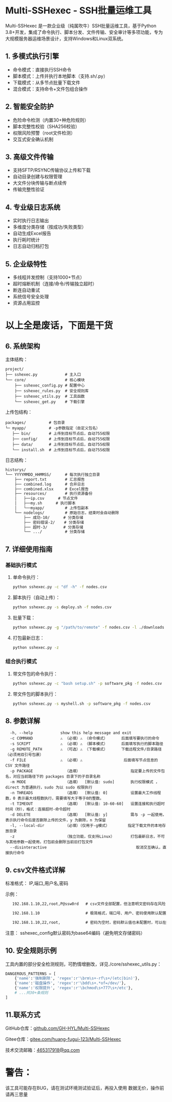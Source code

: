 # Multi-SSHexec - SSH批量运维工具

Multi-SSHexec 是一款企业级（纯属吹牛）SSH批量运维工具，基于Python 3.8+开发，集成了命令执行、脚本分发、文件传输、安全审计等多项功能，专为大规模服务器运维场景设计，支持Windows和Linux双系统。

## 1. 多模式执行引擎

- 命令模式：直接执行SSH命令
- 脚本模式：上传并执行本地脚本（支持.sh/.py）
- 下载模式：从多节点批量下载文件
- 混合模式：支持命令+文件包组合操作

## 2. 智能安全防护

- 危险命令检测（内置30+种危险规则）
- 脚本完整性校验（SHA256校验）
- 权限风险预警（root文件检测）
- 交互式安全确认机制

## 3. 高级文件传输

- 支持SFTP/RSYNC传输协议上传和下载
- 自动目录创建与权限管理
- 大文件分块传输与断点续传
- 传输完整性验证

## 4. 专业级日志系统

- 实时执行日志输出
- 多维度分类存储（按成功/失败类型）
- 自动生成Excel报告
- 执行耗时统计
- 日志自动归档打包

## 5. 企业级特性

- 多线程并发控制（支持1000+节点）
- 超时熔断机制（连接/命令/传输独立超时）
- 断连自动重试
- 系统信号安全处理
- 资源占用监控

# 以上全是废话，下面是干货

## 6. 系统架构

主体结构：

```text
project/
├── sshexec.py            # 主入口
└── core/                 # 核心模块
    ├── sshexec_config.py # 配置中心
    ├── sshexec_rules.py  # 安全规则库  
    ├── sshexec_utils.py  # 工具函数
    └── sshexec_get.py    # 下载引擎
```

上传包结构：

```text
packages/          # 包目录 
└─ myapp/          # -p参数指定（自定义包名）
   ├── bin/        # 上传到目标节点后，自动755权限
   ├── config/     # 上传到目标节点后，自动755权限
   ├── data/       # 上传到目标节点后，自动755权限
   └── install.sh  # 上传到目标节点后，自动755权限
```

日志结构：

```txt
historys/
└── YYYYMMDD_HHMMSS/      # 每次执行独立目录
    ├── report.txt        # 汇总报告
    ├── combined.log      # 合并日志  
    ├── combined.xlsx     # Excel报告
    ├── resources/        # 执行资源备份
    │   ├──ip.csv      # 节点文件
    │   ├──my.sh      # 执行脚本
    │   └──myapp/         # 上传包副本
    └── nodelogs/         # 原始日志，结束时会自动删除
        ├── 成功-10/      # 分类存储
        ├── 密码错误-2/    # 分类存储
        ├── 超时-3/       # 分类存储
        └── .../          # 分类存储
```

## 7. 详细使用指南

### 基础执行模式

1. 单命令执行：

   ```bash
   python sshexec.py -c "df -h" -f nodes.csv
   ```
2. 脚本执行（自动上传）：

   ```bash
   python sshexec.py -s deploy.sh -f nodes.csv
   ```
3. 批量下载：

   ```bash
   python sshexec.py -g "/path/to/remote" -f nodes.csv -l ./downloads
   ```
4. 打包最新日志：

   ```bash
   python sshexec.py -z
   ```

### 组合执行模式

1. 带文件包的命令执行：

   ```bash
   python sshexec.py -c "bash setup.sh" -p software_pkg -f nodes.csv
   ```
2. 带文件包的脚本执行：

   ```bash
   python sshexec.py -s myshell.sh -p software_pkg -f nodes.csv
   ``````

## 8. 参数详解

```text
  -h, --help            show this help message and exit
  -c COMMAND            ⚠ （必填）⚠ （命令模式）      后面填写要执行的命令
  -s SCRIPT             ⚠ （必填）⚠ （脚本模式）      后面填写执行的脚本路径
  -g REMOTE_PATH        ⚠ （可选）⚠ （下载模式）      下载远程文件/目录路径（必须用双引号包裹）
  -f FILE               ⚠ （必填）⚠                  后面填写节点信息的 CSV 文件路径
  -p PACKAGE              （选填）                      指定要上传的文件包名，对应当前路径下的 packages 目录下的子目录名称
  -m MODE                 （选填）  [默认值: sudo]       执行权限模式 ，direct 为普通执行，sudo 为以 sudo 权限执行
  -n THREADS              （选填）  [默认值: 0]          设置最大工作线程数，0 表示最大线程数执行，需要填写大于等于0的整数。
  -t TIMEOUT              （选填）  [默认值: 10-60-60]   设置连接和执行超时时间（秒），格式：连接超时-命令超时
  -d DELETE               （选填）  [默认值: y]          需与 -p 一起使用，表示执行命令后是否删除上传的文件，y 为删除，n 为保留
  -l, --local-dir         （必填）（仅用于-g模式）        指定下载文件的本地存放目录
  -z                      （独立功能，仅支持Linux）       打包最新日志，不可与其他参数一起使用，打包前会删除当前旧打包文件
  --disinteractive                                       取消交互确认，直接执行命令
```

## 9. csv文件格式详解

标准格式：
IP,端口,用户名,密码

示例：

```txt
   192.168.1.10,22,root,P@ssw0rd   # csv文件全部配置，但注意明文密码存在风险

   192.168.1.10                    # 极简格式，端口号、用户、密码使用默认配置，详见sshexec_config

   192.168.1.10,22,root,           # 密码为空时，密码默认值也未配置时，可以在执行时，在交互模式下，输入密码回车提交
```

注意：
sshexec_config默认密码为base64编码（避免明文存储密码）

## 10. 安全规则示例

工具内置的部分安全检测规则，可酌情增删改，详见./core/sshexec_utils.py：

```python
DANGEROUS_PATTERNS = [
    {'name':'强制删除', 'regex':r'\brm\s+-rf\s+/(etc|bin)'},
    {'name':'磁盘操作', 'regex':r'\bdd\s+.*of=/dev/'},
    {'name':'权限提升', 'regex':r'\bchmod\s+777\s+/etc'},
    # ...共30+条规则
]
```

## 11.联系方式

GitHub仓库：[github.com/GH-HYL/Multi-SSHexec](https://github.com/GH-HYL/Multi-SSHexec)

Gitee仓库：[gitee.com/huang-fugui-123/Multi-SSHexec](https://gitee.com/huang-fugui-123/Multi-SSHexec)

技术交流邮箱：465317918@qq.com

# 警告：

该工具可能存在BUG，请在测试环境测试验证后，再投入使用
数据无价，操作前请再三思量
